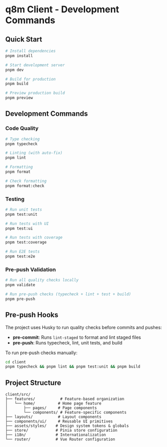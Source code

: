 # q8m Client - Development Commands

## Quick Start

```bash
# Install dependencies
pnpm install

# Start development server
pnpm dev

# Build for production
pnpm build

# Preview production build
pnpm preview
```

## Development Commands

### Code Quality

```bash
# Type checking
pnpm typecheck

# Linting (with auto-fix)
pnpm lint

# Formatting
pnpm format

# Check formatting
pnpm format:check
```

### Testing

```bash
# Run unit tests
pnpm test:unit

# Run tests with UI
pnpm test:ui

# Run tests with coverage
pnpm test:coverage

# Run E2E tests
pnpm test:e2e
```

### Pre-push Validation

```bash
# Run all quality checks locally
pnpm validate

# Run pre-push checks (typecheck + lint + test + build)
pnpm pre-push
```

## Pre-push Hooks

The project uses Husky to run quality checks before commits and pushes:

- **pre-commit**: Runs `lint-staged` to format and lint staged files
- **pre-push**: Runs typecheck, lint, unit tests, and build

To run pre-push checks manually:

```bash
cd client
pnpm typecheck && pnpm lint && pnpm test:unit && pnpm build
```

## Project Structure

```
client/src/
├── features/           # Feature-based organization
│   └── home/          # Home page feature
│       ├── pages/     # Page components
│       └── components/ # Feature-specific components
├── layouts/           # Layout components
├── components/ui/     # Reusable UI primitives
├── assets/styles/    # Design system tokens & globals
├── store/            # Pinia store configuration
├── i18n/             # Internationalization
└── router/           # Vue Router configuration
```
